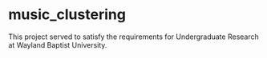 # music_clustering

This project served to satisfy the requirements for Undergraduate Research at Wayland Baptist University.
